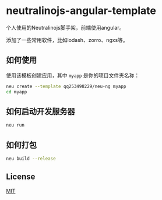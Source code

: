 # neutralinojs-angular-template

个人使用的Neutralinojs脚手架，前端使用angular。

添加了一些常用软件，比如lodash、zorro、ngxs等。

## 如何使用

使用该模板创建应用，其中 `myapp` 是你的项目文件夹名称：

```bash
neu create --template qq253498229/neu-ng myapp
cd myapp
```

## 如何启动开发服务器

```bash
neu run
```

## 如何打包

```bash
neu build --release
```

## License

[MIT](LICENSE)
